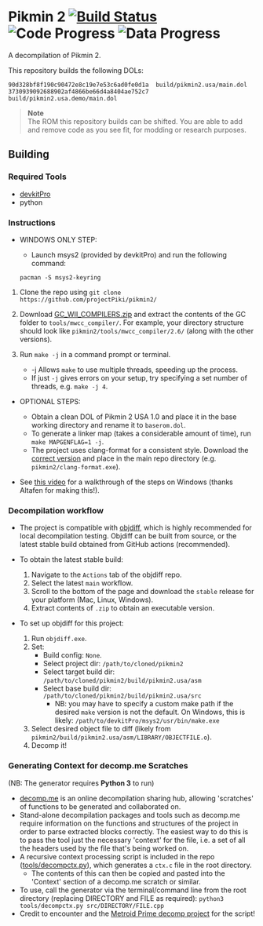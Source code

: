Pikmin 2 [![Build Status]][actions] ![Code Progress] ![Data Progress]
========

[Build Status]: https://github.com/projectPiki/pikmin2/actions/workflows/build.yml/badge.svg
[actions]: https://github.com/projectPiki/pikmin2/actions/workflows/build.yml
[Code Progress]: https://img.shields.io/endpoint?label=Code&url=https%3A%2F%2Fprogress.deco.mp%2Fdata%2Fpikmin2%2Fusa%2Fdol%2F%3Fmode%3Dshield%26measure%3Dcode
[Data Progress]: https://img.shields.io/endpoint?label=Data&url=https%3A%2F%2Fprogress.deco.mp%2Fdata%2Fpikmin2%2Fusa%2Fdol%2F%3Fmode%3Dshield%26measure%3Ddata

A decompilation of Pikmin 2.

This repository builds the following DOLs:

```
90d328bf8f190c90472e8c19e7e53c6ad0fe0d1a  build/pikmin2.usa/main.dol
3730939092688902af4866be66d4a8404ae752c7  build/pikmin2.usa.demo/main.dol
```

> **Note**  
> The ROM this repository builds can be shifted. You are able to add
> and remove code as you see fit, for modding or research purposes.

## Building

### Required Tools
* [devkitPro](https://devkitpro.org/wiki/Getting_Started)
* python 

### Instructions

* WINDOWS ONLY STEP:
	- Launch msys2 (provided by devkitPro) and run the following command: 
	
	```
	pacman -S msys2-keyring
	```

1. Clone the repo using `git clone https://github.com/projectPiki/pikmin2/`

2. Download [GC_WII_COMPILERS.zip](https://cdn.discordapp.com/attachments/727918646525165659/1129759991696457728/GC_WII_COMPILERS.zip) and extract the contents of the GC folder to `tools/mwcc_compiler/`. For example, your directory structure should look like `pikmin2/tools/mwcc_compiler/2.6/` (along with the other versions).

3. Run `make -j` in a command prompt or terminal.
	- -j Allows `make` to use multiple threads, speeding up the process.
	- If just `-j` gives errors on your setup, try specifying a set number of threads, e.g. `make -j 4`.

* OPTIONAL STEPS:
	- Obtain a clean DOL of Pikmin 2 USA 1.0 and place it in the base working directory and rename it to `baserom.dol`.
	- To generate a linker map (takes a considerable amount of time), run `make MAPGENFLAG=1 -j`.
	- The project uses clang-format for a consistent style. Download the [correct version](https://cdn.discordapp.com/attachments/933849922418126918/1031358615300345856/clang-format.exe) and place in the main repo directory (e.g. `pikmin2/clang-format.exe`).

* See [this video](https://youtu.be/CZXNQagqpkw) for a walkthrough of the steps on Windows (thanks Altafen for making this!).
	
### Decompilation workflow

- The project is compatible with [objdiff](https://github.com/encounter/objdiff), which is highly recommended for local decompilation testing. Objdiff can be built from source, or the latest stable build obtained from GitHub actions (recommended).

- To obtain the latest stable build:
	1. Navigate to the `Actions` tab of the objdiff repo.
	2. Select the latest `main` workflow.
	3. Scroll to the bottom of the page and download the `stable` release for your platform (Mac, Linux, Windows).
	4. Extract contents of `.zip` to obtain an executable version.

- To set up objdiff for this project:
	1. Run `objdiff.exe`.
	2. Set:
		- Build config: `None`.
		- Select project dir: `/path/to/cloned/pikmin2`
		- Select target build dir: `/path/to/cloned/pikmin2/build/pikmin2.usa/asm`
		- Select base build dir: `/path/to/cloned/pikmin2/build/pikmin2.usa/src`
			- NB: you may have to specify a custom make path if the desired `make` version is not the default. On Windows, this is likely:
			`/path/to/devkitPro/msys2/usr/bin/make.exe`
	3. Select desired object file to diff (likely from `pikmin2/build/pikmin2.usa/asm/LIBRARY/OBJECTFILE.o`).
	4. Decomp it!

### Generating Context for decomp.me Scratches
(NB: The generator requires **Python 3** to run)

- [decomp.me](https://decomp.me/) is an online decompilation sharing hub, allowing 'scratches' of functions to be generated and collaborated on.
- Stand-alone decompilation packages and tools such as decomp.me require information on the functions and structures of the project in order to parse extracted blocks correctly. The easiest way to do this is to pass the tool just the necessary 'context' for the file, i.e. a set of all the headers used by the file that's being worked on.
- A recursive context processing script is included in the repo (<a href="https://github.com/projectPiki/pikmin2/tree/main/tools/decompctx.py">tools/decompctx.py</a>), which generates a `ctx.c` file in the root directory.
	- The contents of this can then be copied and pasted into the 'Context' section of a decomp.me scratch or similar.
- To use, call the generator via the terminal/command line from the root directory (replacing DIRECTORY and FILE as required):
    ```python3 tools/decompctx.py src/DIRECTORY/FILE.cpp```
- Credit to encounter and the [Metroid Prime decomp project](https://github.com/PrimeDecomp/prime) for the script!
